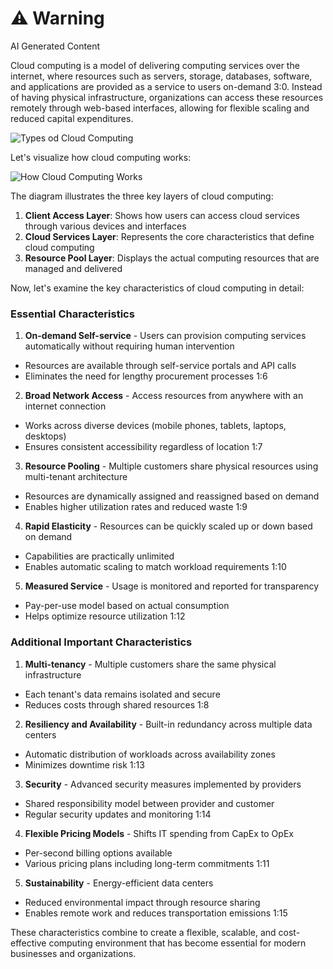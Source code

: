<div class="warning"><h1>⚠️ Warning</h1><span>AI Generated Content</span></div>


Cloud computing is a model of delivering computing services over the internet, where resources such as servers, storage, databases, software, and applications are provided as a service to users on-demand 3:0. Instead of having physical infrastructure, organizations can access these resources remotely through web-based interfaces, allowing for flexible scaling and reduced capital expenditures.

![Types od Cloud Computing](AskNerus/FrontEnd/Images/CACS402_1_1_1.png)

Let's visualize how cloud computing works:

![How Cloud Computing Works](AskNerus/FrontEnd/Images/CACS402_1_1_2.png)

The diagram illustrates the three key layers of cloud computing:

1. **Client Access Layer**: Shows how users can access cloud services through various devices and interfaces
2. **Cloud Services Layer**: Represents the core characteristics that define cloud computing
3. **Resource Pool Layer**: Displays the actual computing resources that are managed and delivered

Now, let's examine the key characteristics of cloud computing in detail:

### Essential Characteristics

1. **On-demand Self-service**  - Users can provision computing services automatically without requiring human intervention
  - Resources are available through self-service portals and API calls
  - Eliminates the need for lengthy procurement processes 1:6


2. **Broad Network Access**  - Access resources from anywhere with an internet connection
  - Works across diverse devices (mobile phones, tablets, laptops, desktops)
  - Ensures consistent accessibility regardless of location 1:7


3. **Resource Pooling**  - Multiple customers share physical resources using multi-tenant architecture
  - Resources are dynamically assigned and reassigned based on demand
  - Enables higher utilization rates and reduced waste 1:9


4. **Rapid Elasticity**  - Resources can be quickly scaled up or down based on demand
  - Capabilities are practically unlimited
  - Enables automatic scaling to match workload requirements 1:10


5. **Measured Service**  - Usage is monitored and reported for transparency
  - Pay-per-use model based on actual consumption
  - Helps optimize resource utilization 1:12



### Additional Important Characteristics

1. **Multi-tenancy**  - Multiple customers share the same physical infrastructure
  - Each tenant's data remains isolated and secure
  - Reduces costs through shared resources 1:8


2. **Resiliency and Availability**  - Built-in redundancy across multiple data centers
  - Automatic distribution of workloads across availability zones
  - Minimizes downtime risk 1:13


3. **Security**  - Advanced security measures implemented by providers
  - Shared responsibility model between provider and customer
  - Regular security updates and monitoring 1:14


4. **Flexible Pricing Models**  - Shifts IT spending from CapEx to OpEx
  - Per-second billing options available
  - Various pricing plans including long-term commitments 1:11


5. **Sustainability**  - Energy-efficient data centers
  - Reduced environmental impact through resource sharing
  - Enables remote work and reduces transportation emissions 1:15



These characteristics combine to create a flexible, scalable, and cost-effective computing environment that has become essential for modern businesses and organizations.